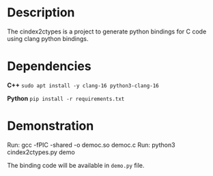 # Description

The cindex2ctypes is a project to generate python bindings for C code using clang python bindings. 

# Dependencies

**C++**
`sudo apt install -y clang-16 python3-clang-16`

**Python**
`pip install -r requirements.txt`

# Demonstration

Run: gcc -fPIC -shared -o democ.so democ.c
Run: python3 cindex2ctypes.py demo

The binding code will be available in `demo.py` file.
